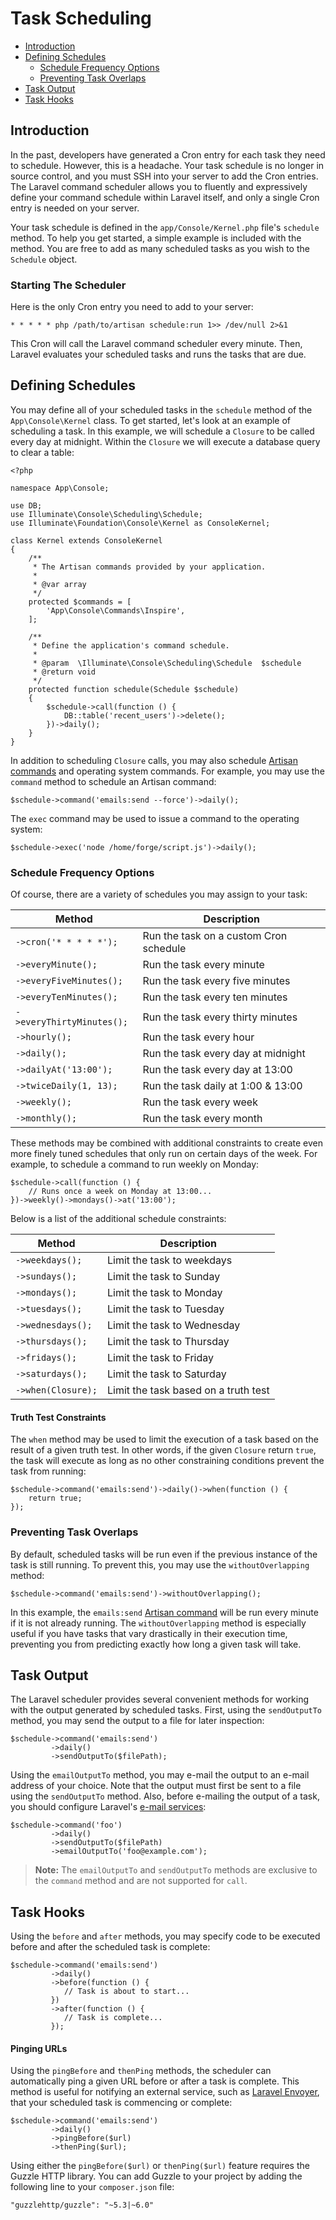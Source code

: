 # Task Scheduling

- [Introduction](#introduction)
- [Defining Schedules](#defining-schedules)
	- [Schedule Frequency Options](#schedule-frequency-options)
	- [Preventing Task Overlaps](#preventing-task-overlaps)
- [Task Output](#task-output)
- [Task Hooks](#task-hooks)

<a name="introduction"></a>
## Introduction

In the past, developers have generated a Cron entry for each task they need to schedule. However, this is a headache. Your task schedule is no longer in source control, and you must SSH into your server to add the Cron entries. The Laravel command scheduler allows you to fluently and expressively define your command schedule within Laravel itself, and only a single Cron entry is needed on your server.

Your task schedule is defined in the `app/Console/Kernel.php` file's `schedule` method. To help you get started, a simple example is included with the method. You are free to add as many scheduled tasks as you wish to the `Schedule` object.

### Starting The Scheduler

Here is the only Cron entry you need to add to your server:

	* * * * * php /path/to/artisan schedule:run 1>> /dev/null 2>&1

This Cron will call the Laravel command scheduler every minute. Then, Laravel evaluates your scheduled tasks and runs the tasks that are due.

<a name="defining-schedules"></a>
## Defining Schedules

You may define all of your scheduled tasks in the `schedule` method of the `App\Console\Kernel` class. To get started, let's look at an example of scheduling a task. In this example, we will schedule a `Closure` to be called every day at midnight. Within the `Closure` we will execute a database query to clear a table:

	<?php

	namespace App\Console;

	use DB;
	use Illuminate\Console\Scheduling\Schedule;
	use Illuminate\Foundation\Console\Kernel as ConsoleKernel;

	class Kernel extends ConsoleKernel
	{
	    /**
	     * The Artisan commands provided by your application.
	     *
	     * @var array
	     */
	    protected $commands = [
	        'App\Console\Commands\Inspire',
	    ];

	    /**
	     * Define the application's command schedule.
	     *
	     * @param  \Illuminate\Console\Scheduling\Schedule  $schedule
	     * @return void
	     */
	    protected function schedule(Schedule $schedule)
	    {
	        $schedule->call(function () {
	        	DB::table('recent_users')->delete();
	        })->daily();
	    }
	}

In addition to scheduling `Closure` calls, you may also schedule [Artisan commands](/{{version}}/artisan) and operating system commands. For example, you may use the `command` method to schedule an Artisan command:

    $schedule->command('emails:send --force')->daily();

The `exec` command may be used to issue a command to the operating system:

    $schedule->exec('node /home/forge/script.js')->daily();

<a name="schedule-frequency-options"></a>
### Schedule Frequency Options

Of course, there are a variety of schedules you may assign to your task:

Method  | Description
------------- | -------------
`->cron('* * * * *');`  |  Run the task on a custom Cron schedule
`->everyMinute();`  |  Run the task every minute
`->everyFiveMinutes();`  |  Run the task every five minutes
`->everyTenMinutes();`  |  Run the task every ten minutes
`->everyThirtyMinutes();`  |  Run the task every thirty minutes
`->hourly();`  |  Run the task every hour
`->daily();`  |  Run the task every day at midnight
`->dailyAt('13:00');`  |  Run the task every day at 13:00
`->twiceDaily(1, 13);`  |  Run the task daily at 1:00 & 13:00
`->weekly();`  |  Run the task every week
`->monthly();`  |  Run the task every month

These methods may be combined with additional constraints to create even more finely tuned schedules that only run on certain days of the week. For example, to schedule a command to run weekly on Monday:

	$schedule->call(function () {
		// Runs once a week on Monday at 13:00...
	})->weekly()->mondays()->at('13:00');

Below is a list of the additional schedule constraints:

Method  | Description
------------- | -------------
`->weekdays();`  |  Limit the task to weekdays
`->sundays();`  |  Limit the task to Sunday
`->mondays();`  |  Limit the task to Monday
`->tuesdays();`  |  Limit the task to Tuesday
`->wednesdays();`  |  Limit the task to Wednesday
`->thursdays();`  |  Limit the task to Thursday
`->fridays();`  |  Limit the task to Friday
`->saturdays();`  |  Limit the task to Saturday
`->when(Closure);`  |  Limit the task based on a truth test

#### Truth Test Constraints

The `when` method may be used to limit the execution of a task based on the result of a given truth test. In other words, if the given `Closure` return `true`, the task will execute as long as no other constraining conditions prevent the task from running:

	$schedule->command('emails:send')->daily()->when(function () {
		return true;
	});

<a name="preventing-task-overlaps"></a>
### Preventing Task Overlaps

By default, scheduled tasks will be run even if the previous instance of the task is still running. To prevent this, you may use the `withoutOverlapping` method:

	$schedule->command('emails:send')->withoutOverlapping();

In this example, the `emails:send` [Artisan command](/{{version}}/artisan) will be run every minute if it is not already running. The `withoutOverlapping` method is especially useful if you have tasks that vary drastically in their execution time, preventing you from predicting exactly how long a given task will take.

<a name="task-output"></a>
## Task Output

The Laravel scheduler provides several convenient methods for working with the output generated by scheduled tasks. First, using the `sendOutputTo` method, you may send the output to a file for later inspection:

	$schedule->command('emails:send')
			 ->daily()
			 ->sendOutputTo($filePath);

Using the `emailOutputTo` method, you may e-mail the output to an e-mail address of your choice. Note that the output must first be sent to a file using the `sendOutputTo` method. Also, before e-mailing the output of a task, you should configure Laravel's [e-mail services](/{{version}}/mail):

	$schedule->command('foo')
			 ->daily()
			 ->sendOutputTo($filePath)
			 ->emailOutputTo('foo@example.com');

> **Note:** The `emailOutputTo` and `sendOutputTo` methods are exclusive to the `command` method and are not supported for `call`.

<a name="task-hooks"></a>
## Task Hooks

Using the `before` and `after` methods, you may specify code to be executed before and after the scheduled task is complete:

	$schedule->command('emails:send')
			 ->daily()
			 ->before(function () {
			 	// Task is about to start...
			 })
			 ->after(function () {
			 	// Task is complete...
			 });

#### Pinging URLs

Using the `pingBefore` and `thenPing` methods, the scheduler can automatically ping a given URL before or after a task is complete. This method is useful for notifying an external service, such as [Laravel Envoyer](https://envoyer.io), that your scheduled task is commencing or complete:

	$schedule->command('emails:send')
			 ->daily()
			 ->pingBefore($url)
			 ->thenPing($url);

Using either the `pingBefore($url)` or `thenPing($url)` feature requires the Guzzle HTTP library. You can add Guzzle to your project by adding the following line to your `composer.json` file:

	"guzzlehttp/guzzle": "~5.3|~6.0"